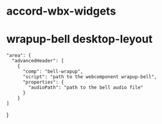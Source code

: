 # accord-wbx-widgets
# wrapup-bell desktop-leyout
    "area": {
      "advancedHeader": [
        {
          "comp": "bell-wrapup",
          "script": "path to the webcomponent wrapup-bell",
          "properties": {
            "audioPath": "path to the bell audio file"
          }
        }
    ]
} 
